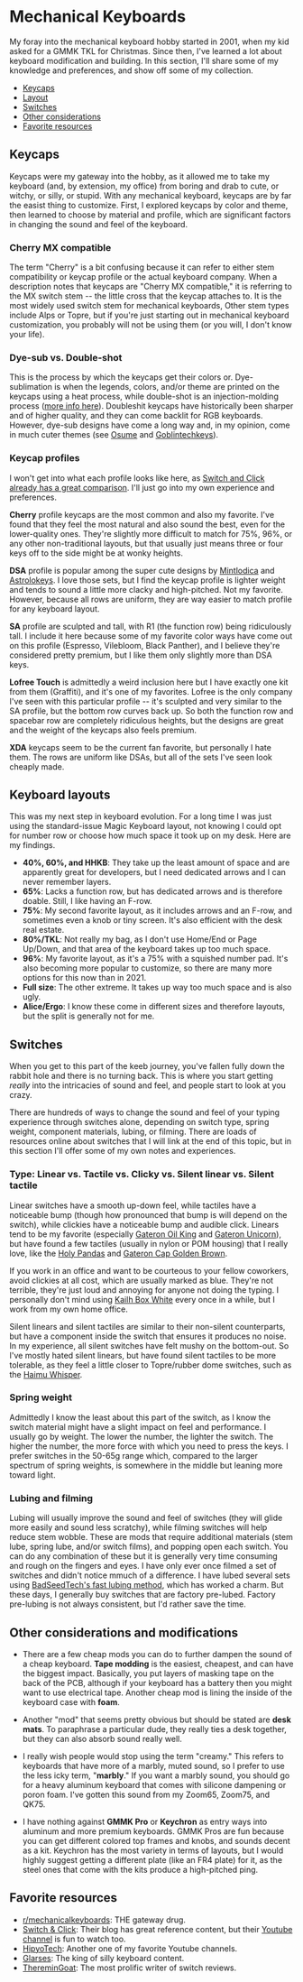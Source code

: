 # Mechanical Keyboards

My foray into the mechanical keyboard hobby started in 2001, when my kid asked for a GMMK TKL for Christmas. Since then, I've learned a lot about keyboard modification and building. In this section, I'll share some of my knowledge and preferences, and show off some of my collection.

* [Keycaps](#keycaps)
* [Layout](#keyboard-layouts)
* [Switches](#switches)
* [Other considerations](#other-considerations-and-modifications)
* [Favorite resources](#favorite-resources)

## Keycaps

Keycaps were my gateway into the hobby, as it allowed me to take my keyboard (and, by extension, my office) from boring and drab to cute, or witchy, or silly, or stupid. With any mechanical keyboard, keycaps are by far the easist thing to customize. First, I explored keycaps by color and theme, then learned to choose by material and profile, which are significant factors in changing the sound and feel of the keyboard.

### Cherry MX compatible

The term "Cherry" is a bit confusing because it can refer to either stem compatibility or keycap profile or the actual keyboard company. When a description notes that keycaps are "Cherry MX compatible," it is referring to the MX switch stem -- the little cross that the keycap attaches to. It is the most widely used switch stem for mechanical keyboards, Other stem types include Alps or Topre, but if you're just starting out in mechanical keyboard customization, you probably will not be using them (or you will, I don't know your life).

### Dye-sub vs. Double-shot
This is the process by which the keycaps get their colors or. Dye-sublimation is when the legends, colors, and/or theme are printed on the keycaps using a heat process, while double-shot is an injection-molding process ([more info here](https://switchandclick.com/double-shot-vs-dye-sub-keycaps-whats-the-difference/)). Doubleshit keycaps have historically been sharper and of higher quality, and they can come backlit for RGB keyboards. However, dye-sub designs have come a long way and, in my opinion, come in much cuter themes (see [Osume](http://osumekeys.com) and [Goblintechkeys](http://goblintechkeys.com)).

### Keycap profiles
I won't get into what each profile looks like here, as [Switch and Click already has a great comparison](https://switchandclick.com/ultimate-guide-to-picking-a-keycap-set-for-your-mechanical-keyboard/). I'll just go into my own experience and preferences. 

  **Cherry** profile keycaps are the most common and also my favorite. I've found that they feel the most natural and also sound the best, even for the lower-quality ones. They're slightly more difficult to match for 75%, 96%, or any other non-traditional layouts, but that usually just means three or four keys off to the side might be at wonky heights.

  **DSA** profile is popular among the super cute designs by [Mintlodica](http://mintlodica.com) and [Astrolokeys](https://drop.com/buy/drop-dsa-astrolokeys-keycaps-by-sailorhg-and-cassidoo?defaultSelectionIds=966965). I love those sets, but I find the keycap profile is lighter weight and tends to sound a little more clacky and high-pitched. Not my favorite. However, because all rows are uniform, they are way easier to match profile for any keyboard layout.

  **SA** profile are sculpted and tall, with R1 (the function row) being ridiculously tall. I include it here because some of my favorite color ways have come out on this profile (Espresso, Vilebloom, Black Panther), and I believe they're considered pretty premium, but I like them only slightly more than DSA keys.

  **Lofree Touch** is admittedly a weird inclusion here but I have exactly one kit from them (Graffiti), and it's one of my favorites. Lofree is the only company I've seen with this particular profile -- it's sculpted and very similar to the SA profile, but the bottom row curves back up. So both the function row and spacebar row are completely ridiculous heights, but the designs are great and the weight of the keycaps also feels premium.

  **XDA** keycaps seem to be the current fan favorite, but personally I hate them. The rows are uniform like DSAs, but all of the sets I've seen look cheaply made.

## Keyboard layouts

This was my next step in keyboard evolution. For a long time I was just using the standard-issue Magic Keyboard layout, not knowing I could opt for number row or choose how much space it took up on my desk. Here are my findings.

* **40%, 60%, and HHKB**: They take up the least amount of space and are apparently great for developers, but I need dedicated arrows and I can never remember layers.
* **65%**: Lacks a function row, but has dedicated arrows and is therefore doable. Still, I like having an F-row.
* **75%**: My second favorite layout, as it includes arrows and an F-row, and sometimes even a knob or tiny screen. It's also efficient with the desk real estate.
* **80%/TKL**: Not really my bag, as I don't use Home/End or Page Up/Down, and that area of the keyboard takes up too much space.
* **96%**: My favorite layout, as it's a 75% with a squished number pad. It's also becoming more popular to customize, so there are many more options for this now than in 2021.
* **Full size**: The other extreme. It takes up way too much space and is also ugly.
* **Alice/Ergo**: I know these come in different sizes and therefore layouts, but the split is generally not for me.

## Switches

When you get to this part of the keeb journey, you've fallen fully down the rabbit hole and there is no turning back. This is where you start getting *really* into the intricacies of sound and feel, and people start to look at you crazy.

There are hundreds of ways to change the sound and feel of your typing experience through switches alone, depending on switch type, spring weight, component materials, lubing, or filming. There are loads of resources online about switches that I will link at the end of this topic, but in this section I'll offer some of my own notes and experiences.

### Type: Linear vs. Tactile vs. Clicky vs. Silent linear vs. Silent tactile

Linear switches have a smooth up-down feel, while tactiles have a noticeable bump (though how pronounced that bump is will depend on the switch), while clickies have a noticeable bump and audible click. Linears tend to be my favorite (especially [Gateron Oil King](https://www.amazon.com/Gateron-Switch-Linear-Mechanical-Keyboard/dp/B09T5B98N2) and [Gateron Unicorn](https://hippokeys.com/products/gateron-unicorn-linear-switch)), but have found a few tactiles (usually in nylon or POM housing) that I really love, like the [Holy Pandas](https://drop.com/buy/drop-holy-panda-x-mechanical-switches?searchId=884c9c5748c83eb102d8889ff0bc3af4&defaultSelectionIds=967407) and [Gateron Cap Golden Brown](https://keebsforall.com/products/gateron-cap-v2-switches?variant=42453414215899&currency=USD&utm_medium=product_sync&utm_source=google&utm_content=sag_organic&utm_campaign=sag_organic&srsltid=AfmBOopomWvK_f8y2wkIxvNkznAw4zkmHle_to7z_FIYm4G7d1_QeAzf5kk).

If you work in an office and want to be courteous to your fellow coworkers, avoid clickies at all cost, which are usually marked as blue. They're not terrible, they're just loud and annoying for anyone not doing the typing. I personally don't mind using [Kailh Box White](https://www.amazon.com/Kailh-White-Mechanical-Keyboard-Switches/dp/B07885QL77/ref=sr_1_3?keywords=kailh+box+white&qid=1695932531&sr=8-3) every once in a while, but I work from my own home office.

Silent linears and silent tactiles are similar to their non-silent counterparts, but have a component inside the switch that ensures it produces no noise. In my experience, all silent switches have felt mushy on the bottom-out. So I've mostly hated silent linears, but have found silent tactiles to be more tolerable, as they feel a little closer to Topre/rubber dome switches, such as the [Haimu Whisper](https://cannonkeys.com/products/haimu-whisper-silent-tactile-switch).

### Spring weight

Admittedly I know the least about this part of the switch, as I know the switch material might have a slight impact on feel and performance. I usually go by weight. The lower the number, the lighter the switch. The higher the number, the more force with which you need to press the keys. I prefer switches in the 50-65g range which, compared to the larger spectrum of spring weights, is somewhere in the middle but leaning more toward light.

### Lubing and filming

Lubing will usually improve the sound and feel of switches (they will glide more easily and sound less scratchy), while filming switches will help reduce stem wobble. These are mods that require additional materials (stem lube, spring lube, and/or switch films), and popping open each switch. You can do any combination of these but it is generally very time consuming and rough on the fingers and eyes. I have only ever once filmed a set of switches and didn't notice mmuch of a difference. I have lubed several sets using [BadSeedTech's fast lubing method](https://youtu.be/jYiH6P53miM?si=wtKzgnZVPtWi0wbs), which has worked a charm. But these days, I generally buy switches that are factory pre-lubed. Factory pre-lubing is not always consistent, but I'd rather save the time.

## Other considerations and modifications

* There are a few cheap mods you can do to further dampen the sound of a cheap keyboard. **Tape modding** is the easiest, cheapest, and can have the biggest impact. Basically, you put layers of masking tape on the back of the PCB, although if your keyboard has a battery then you might want to use electrical tape. Another cheap mod is lining the inside of the keyboard case with **foam**.
  
* Another "mod" that seems pretty obvious but should be stated are **desk mats**. To paraphrase a particular dude, they really ties a desk together, but they can also absorb sound really well.
  
* I really wish people would stop using the term "creamy." This refers to keyboards that have more of a marbly, muted sound, so I prefer to use the less icky term, "**marbly**." If you want a marbly sound, you should go for a heavy aluminum keyboard that comes with silicone dampening or poron foam. I've gotten this sound from my Zoom65, Zoom75, and QK75.
  
* I have nothing against **GMMK Pro** or **Keychron** as entry ways into aluminum and more premium keyboards. GMMK Pros are fun because you can get different colored top frames and knobs, and sounds decent as a kit. Keychron has the most variety in terms of layouts, but I would highly suggest getting a different plate (like an FR4 plate) for it, as the steel ones that come with the kits produce a high-pitched ping.

## Favorite resources

* [r/mechanicalkeyboards](http://reddit.com/r/mechanicalkeyboards): THE gateway drug.
* [Switch & Click](https://switchandclick.com/): Their blog has great reference content, but their [Youtube channel](https://www.youtube.com/@SwitchandClickOfficial) is fun to watch too.
* [HipyoTech](https://www.youtube.com/@HipyoTech): Another one of my favorite Youtube channels.
* [Glarses](https://www.youtube.com/@Glarses): The king of silly keyboard content.
* [ThereminGoat](https://www.theremingoat.com/): The most prolific writer of switch reviews.
